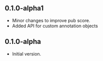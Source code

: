 ## 0.1.0-alpha1

- Minor changes to improve pub score.
- Added API for custom annotation objects

## 0.1.0-alpha

- Initial version.